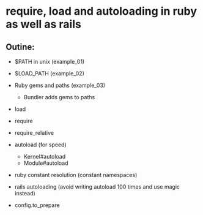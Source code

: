 # require, load and autoloading in ruby as well as rails 

## Outine:
- $PATH in unix (example_01)
- $LOAD_PATH (example_02)
- Ruby gems and paths (example_03)

  - Bundler adds gems to paths
- load
- require
- require_relative
- autoload (for speed)
  - Kernel#autoload
  - Module#autoload
- ruby constant resolution (constant namespaces)
- rails autoloading (avoid writing autoload 100 times and use magic instead)
- config.to_prepare


